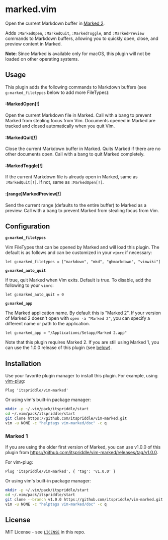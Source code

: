 # marked.vim

Open the current Markdown buffer in [Marked 2](https://marked2app.com/).

Adds `:MarkedOpen`, `:MarkedQuit`, `:MarkedToggle`, and `:MarkedPreview`
commands to Markdown buffers, allowing you to quickly open, close, and preview
content in Marked.

**Note**: Since Marked is available only for macOS, this plugin will not be
loaded on other operating systems.

## Usage

This plugin adds the following commands to Markdown buffers (see
`g:marked_filetypes` below to add more FileTypes):

#### :MarkedOpen[!]

Open the current Markdown file in Marked. Call with a bang to prevent Marked
from stealing focus from Vim. Documents opened in Marked are tracked and
closed automatically when you quit Vim.

#### :MarkedQuit[!]

Close the current Markdown buffer in Marked. Quits Marked if there are no
other documents open. Call with a bang to quit Marked completely.

#### :MarkedToggle[!]

If the current Markdown file is already open in Marked, same as
`:MarkedQuit[!]`. If not, same as `:MarkedOpen[!]`.

#### :[range]MarkedPreview[!]

Send the current range (defaults to the entire buffer) to Marked as a preview.
Call with a bang to prevent Marked from stealing focus from Vim.

## Configuration

**`g:marked_filetypes`**

Vim FileTypes that can be opened by Marked and will load this plugin. The
default is as follows and can be customized in your `vimrc` if necessary:

```vim
let g:marked_filetypes = ["markdown", "mkd", "ghmarkdown", "vimwiki"]
```

**`g:marked_auto_quit`**

If true, quit Marked when Vim exits. Default is true. To disable, add the
following to your `vimrc`:

```vim
let g:marked_auto_quit = 0
```

**`g:marked_app`**

The Marked application name. By default this is "Marked 2". If your version of
Marked 2 doesn't open with `open -a "Marked 2"`, you can specify a different
name or path to the application.

```vim
let g:marked_app = "/Applications/Setapp/Marked 2.app"
```

Note that this plugin requires Marked 2. If you are still using Marked 1, you
can use the 1.0.0 release of this plugin (see [below](#marked-1)).

## Installation

Use your favorite plugin manager to install this plugin. For example, using
[vim-plug](https://github.com/junegunn/vim-plug):

```vim
Plug 'itspriddle/vim-marked'
```

Or using vim's built-in package manager:

```sh
mkdir -p ~/.vim/pack/itspriddle/start
cd ~/.vim/pack/itspriddle/start
git clone https://github.com/itspriddle/vim-marked.git
vim -u NONE -c "helptags vim-marked/doc" -c q
```

### Marked 1

If you are using the older first version of Marked, you can use v1.0.0 of this
plugin from <https://github.com/itspriddle/vim-marked/releases/tag/v1.0.0>.

For vim-plug:

```vim
Plug 'itspriddle/vim-marked', { 'tag': 'v1.0.0' }
```

Or using vim's built-in package manager:

```sh
mkdir -p ~/.vim/pack/itspriddle/start
cd ~/.vim/pack/itspriddle/start
git clone --branch v1.0.0 https://github.com/itspriddle/vim-marked.git
vim -u NONE -c "helptags vim-marked/doc" -c q
```

## License

MIT License - see [`LICENSE`](./LICENSE) in this repo.
